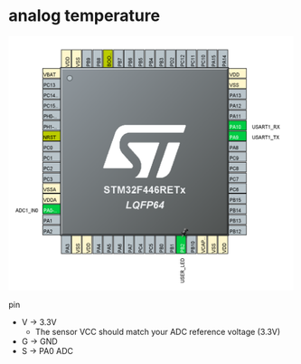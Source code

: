 # analog temperature

![alt text](image.png)

pin

- V -> 3.3V
  - The sensor VCC should match your ADC reference voltage (3.3V)
- G -> GND
- S -> PA0 ADC
